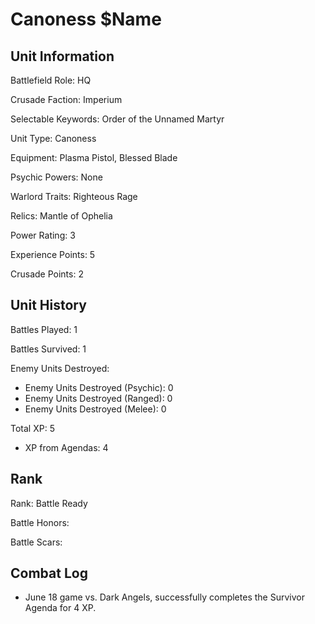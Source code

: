 Canoness $Name
====

Unit Information
----

Battlefield Role: HQ

Crusade Faction: Imperium

Selectable Keywords: Order of the Unnamed Martyr

Unit Type: Canoness

Equipment: Plasma Pistol, Blessed Blade

Psychic Powers: None

Warlord Traits: Righteous Rage

Relics: Mantle of Ophelia

Power Rating: 3

Experience Points: 5

Crusade Points: 2


Unit History
---
Battles Played: 1

Battles Survived: 1

Enemy Units Destroyed:
* Enemy Units Destroyed (Psychic): 0
* Enemy Units Destroyed (Ranged): 0
* Enemy Units Destroyed (Melee): 0

Total XP: 5
* XP from Agendas: 4

Rank
----
Rank: Battle Ready

Battle Honors:

Battle Scars:


Combat Log
---
* June 18 game vs. Dark Angels, successfully completes the Survivor Agenda for 4 XP.
